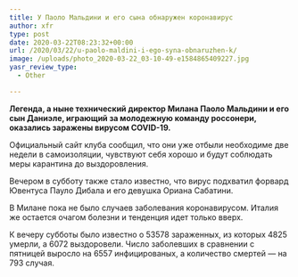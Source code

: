 ```yaml
---
title: У Паоло Мальдини и его сына обнаружен коронавирус
author: xfr
type: post
date: 2020-03-22T08:23:32+00:00
url: /2020/03/22/u-paolo-maldini-i-ego-syna-obnaruzhen-k/
image: /uploads/photo_2020-03-22_03-10-49-e1584865409227.jpg
yasr_review_type:
  - Other

---
```

**Легенда, а ныне технический директор Милана Паоло Мальдини и его сын Даниэле, играющий за молодежную команду россонери, оказались заражены вирусом COVID-19.**

Официальный сайт клуба сообщил, что они уже отбыли необходиме две недели в самоизоляции, чувствуют себя хорошо и будут соблюдать меры карантина до выздоровления.

Вечером в субботу также стало известно, что вирус подхватил форвард Ювентуса Пауло Дибала и его девушка Ориана Сабатини.

В Милане пока не было случаев заболевания коронавирусом. Италия же остается очагом болезни и тенденция идет только вверх.

К вечеру субботы было известно о 53578 зараженных, из которых 4825 умерли, а 6072 выздоровели. Число заболевших в сравнении с пятницей выросло на 6557 инфицированых, а количество смертей &#8212; на 793 случая.